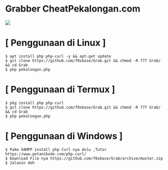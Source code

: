 # Grabber CheatPekalongan.com
![](https://i.ibb.co/Gsw86YN/Grabpkl.png)
# [ Penggunaan di Linux ]
```
$ apt install php php-curl -y && apt-get update
$ git clone https://github.com/f0xbase/Grab.git && chmod -R 777 Grab/ && cd Grab
$ php pekalongan.php
````
# [ Penggunaan di Termux ]
```
$ pkg install php php-curl
$ git clone https://github.com/f0xbase/Grab.git && chmod -R 777 Grab/ && cd Grab
$ php pekalongan.php
````
# [ Penggunaan di Windows ]
```
$ Pake XAMPP install php Curl nya dulu ,Tutor https://www.petanikode.com/php-curl/
$ Download File nya https://github.com/f0xbase/Grab/archive/master.zip
$ Jalanin deh
````
